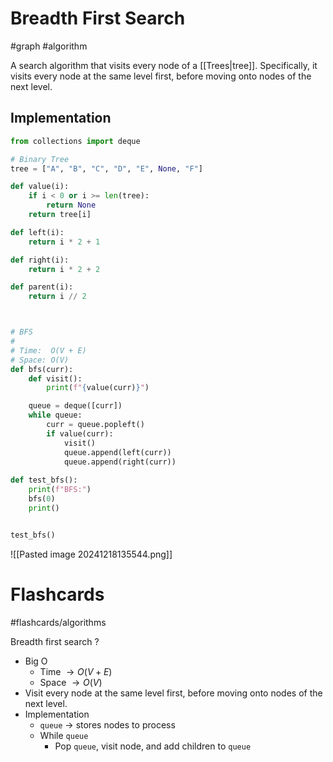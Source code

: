 # Breadth First Search
#graph #algorithm

A search algorithm that visits every node of a [[Trees|tree]]. Specifically, it visits every node at the same level first, before moving onto nodes of the next level.
## Implementation
```python
from collections import deque

# Binary Tree
tree = ["A", "B", "C", "D", "E", None, "F"]

def value(i):
	if i < 0 or i >= len(tree):
		return None
	return tree[i]

def left(i):
	return i * 2 + 1

def right(i):
	return i * 2 + 2

def parent(i):
	return i // 2



# BFS
#
# Time:  O(V + E)
# Space: O(V)
def bfs(curr):
	def visit():
		print(f"{value(curr)}")

	queue = deque([curr])
	while queue:
		curr = queue.popleft()
		if value(curr):
			visit()
			queue.append(left(curr))
			queue.append(right(curr))
			
def test_bfs():
	print(f"BFS:")
	bfs(0)
	print()


test_bfs()
```
![[Pasted image 20241218135544.png]]

# Flashcards
#flashcards/algorithms 

Breadth first search
?
- Big O
	- Time $\to O(V + E)$
	- Space $\to O(V)$
- Visit every node at the same level first, before moving onto nodes of the next level.
- Implementation
	- `queue` $\to$ stores nodes to process
	- While `queue`
		- Pop `queue`, visit node, and add children to `queue`
<!--SR:!2025-01-19,8,250-->